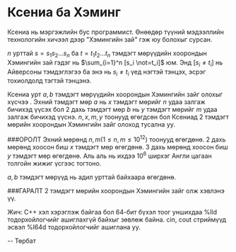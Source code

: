 Ксениа ба Хэминг
================

Ксениа нь мэргэжлийн бус программист. Өнөөдөр түүний мэдээллийн технологийн хичээл дээр "Хэмингийн зай" гэж юу болохыг сурсан.

$n$ урттай $s=s_1s_2...s_n$ ба  $t=t_1t_2... t_n$ тэмдэгт мөрүүдийн хоорондын Хэмингийн зай гэдэг нь $\sum_{i=1}^n [s_i \not=t_i]$ юм. Энд $[s_i\not=t_i]$ нь Айверсоны тэмдэглэгээ ба энэ нь  $s_i\not=t_i$ үед нэгтэй тэнцэх, эсрэг тохиолдолд тэгтэй тэнцэнэ.

Ксениа урт $a,b$ тэмдэгт мөрүүдийн хоорондын Хэмингийн зайг олохыг хүсчээ . Эхний тэмдэгт мөр $a$ нь $x$ тэмдэгт мөрийг $n$  удаа залгаж бичихэд үүсэх бол 2 дахь тэмдэгт мөр $b$ нь $y$ тэмдэгт мөрийг $m$ удаа залгаж бичихэд үүснэ.
$n,x,m,y$ тоонууд өгөгдсөн бол Ксениад 2 тэмдэгт мөрийн хоорондын Хэмингийн зайг олоход тусална уу.

###ОРОЛТ
Эхний мөрөнд  $n, m (1\le n,m\le 10^{12})$ тоонууд өгөгдөнө. 2 дахь мөрөнд хоосон биш  $x$ тэмдэгт мөр өгөгдөнө. 3 дахь мөрөнд хоосон биш  $y$ тэмдэгт мөр өгөгдөнө. Аль аль нь ихдээ $10^6$  ширхэг Англи цагаан толгойн жижиг үсгээс тогтоно.

$a,b$ тэмдэгт мөрүүд нь адил урттай байхаара өгөгдөнө.

###ГАРАЛТ
2 тэмдэгт мөрийн хоорондын Хэмингийн зайг олж хэвлэнэ үү.

Жич: С++ хэл хэрэглэж байгаа бол 64-бит бүхэл тоог уншихдаа %lld тодорхойлогчийг ашиглахгүй байхыг зөвлөж байна. cin, cout стриймүүд эсвэл  %I64d тодорхойлогчийг ашиглана уу.

-- Төрбат
